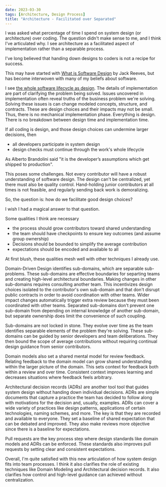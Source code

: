 ```yaml
---
date: 2023-03-30
tags: [Architecture, Design Process]
title: "Architecture - Facilitated over Separated"
---
```


I was asked what percentage of time I spend on system design (or architecture) over coding. The question didn't make sense to me, and I think I've articulated why. I see architecture as a facilitated aspect of implementation rather than a separable process.
<!--more-->

I've long believed that handing down designs to coders is not a recipe for success. 

This may have started with [What is Software Design](https://www.developerdotstar.com/mag/articles/reeves_design.html) by Jack Reeves, but has become interwoven with many of my beliefs about software. 

I see [the whole software lifecycle as design](../../posts/Whats-Your-Duck-V2/2022-06-16-1-Software-as-Clarity.md). 
The details of implementation are part of clarifying the problem being solved. Issues uncovered in implementation often reveal truths of the business problem we're solving.
Solving these issues is can change modeled concepts, structure, and contracts. These are design choices and their impacts may not be small.
Thus, there is no mechanical implementation phase. Everything is design. There is no breakdown between design time and implementation time.

If all coding is design, and those design choices can undermine larger decisions, then 
- all developers participate in system design
- design checks must continue through the work's whole lifecycle

As Alberto Brandolini said "it is the developer’s assumptions which get shipped to production".

This poses some challenges. Not every contributor will have a robust understanding of software design. 
The design can't be centralized, yet there must also be quality control.
Hand-holding junior contributors at all times is not feasible, and regularly sending back work is demoralizing.

So, the question is: how do we facilitate good design choices?

I wish I had a magical answer to that question.

Some qualities I think are necessary
- the process should grow contributors toward shared understanding
- the team should have checkpoints to ensure key outcomes (and assume group ownership)
- Decisions should be bounded to simplify the average contribution
- expectations should be encoded and available to all 


At first blush, these qualities mesh well with other techniques I already use.

Domain-Driven Design identifies sub-domains, which are separable sub-problems.
These sub-domains are effective boundaries for separting teams and creating high-level architectural boundaries.
Making changes in other sub-domains requires consulting another team. This incentivizes design choices isolated to the contributor's own sub-domain and that don't disrupt public contracts in order to avoid coordination with other teams. Wider impact changes automatically trigger extra review because they must been coordinated with other teams.
Separated sub-domains don't prevent one sub-domain from depending on internal knowledge of another sub-domain, but separate ownership does limit the convenience of such coupling.

Sub-domains are not locked in stone. They evolve over time as the team identifies separable elements of the problem they're solving.
These sub-domains can be guided by senior developers and team deliberations. They then bound the scope of average contributions without requiring continual design guidance from senior contributors.

Domain models also set a shared mental model for review feedback. Relating feedback to the domain model can grow shared understanding within the larger picture of the domain. This sets context for feedback both within a review and over time. Consistent context improves learning and decreases situations where feedback feels arbitrary.

Architectural decision records (ADRs) are another tool tool that guides system design without handing down individual decisions.
ADRs are simple documents that capture a practice the team has decided to follow along with motivations for the decision and, usually, examples.
ADRs can cover a wide variety of practices like design patterns, applications of certain technologies, naming schemes, and more.
The key is that they are recorded and available to everyone. They set a baseline of shared expectation that can be debated and improved.
They also make reviews more objective since there is a baseline for expectations.

Pull requests are the key process step where design standards like domain models and ADRs can be enforced.
These standards also improves pull requests by setting clear and consistent expectations.

Overall, I'm quite satisfied with this new articulation of how system design fits into team processes.
I think it also clarifies the role of existing techniques like Domain Modeling and Architectural decision records. It also clarifies how control and high-level guidance can achieved without centralization.

<!-- something about why clear standards for review are so important
- junior contributor has a big picture to connect feedback into
- junior contributor has a basis for reasoning and counter-proposing
  - they're not just at the whims of the reviewer's style preferences
-->


<!-- Think there may be a blog post clarifying my view on architecture

Said to lula that I couldn't give a good time breakdown between system design and code contribution because I don't see system architecture as a separable phase. Rather, architecture is a collaborative process that's facilitated.

Some good points came up with Doug too
- He thinks you can't have anyone do architecture and expect good results (I see a grain of truth here)
- It's easier to follow something put in place than to create the original structure

I realized neither Imperfect's approach or my views conflict with providing high-level guidance. In fact, a domain-based approach created some limits.
Sub-domains identify separate elements of the problem, which is a good divide for teams, which limits teams within a particular sub domain. They still make design decisions, but within the confines of a sub-domain. This can improve design since there is an inherent design force in having to wait on another team for changes, so individuals are more likely to make design decisions limited to what is most conveniently in their reach. 
Still does not prevent violations of information hiding and coupling to decisions in made in other services.

Another aspect is ADRs. Between major sub-domains and ADRs, architecture is guided while individual decisions are not handed down. The domains and ADRs are also a standard basis that review feedback. Like a good checklist, they lower the barrier to calling out desired behaviors between peers. Also like checklists, this means they should be focused and supported enough that people read them.


The advance here is mostly connecting various ideas into what it looks like to provide structure around architecture without handing down designs. 

Should be clear I don't have it all figured out. -->